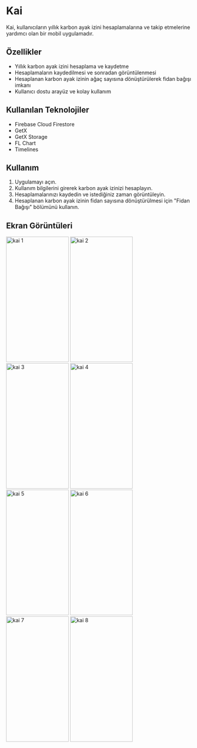 # Kai

Kai, kullanıcıların yıllık karbon ayak izini hesaplamalarına ve takip etmelerine yardımcı olan bir mobil uygulamadır.

## Özellikler

- Yıllık karbon ayak izini hesaplama ve kaydetme
- Hesaplamaların kaydedilmesi ve sonradan görüntülenmesi
- Hesaplanan karbon ayak izinin ağaç sayısına dönüştürülerek fidan bağışı imkanı
- Kullanıcı dostu arayüz ve kolay kullanım

## Kullanılan Teknolojiler

- Firebase Cloud Firestore
- GetX
- GetX Storage
- FL Chart
- Timelines

## Kullanım

1. Uygulamayı açın.
2. Kullanım bilgilerini girerek karbon ayak izinizi hesaplayın.
3. Hesaplamalarınızı kaydedin ve istediğiniz zaman görüntüleyin.
4. Hesaplanan karbon ayak izinin fidan sayısına dönüştürülmesi için "Fidan Bağışı" bölümünü kullanın.

## Ekran Görüntüleri
<img src="https://github.com/diksed/kai/assets/73336635/7720fad8-ed66-43fd-925f-d6136beab9bf" alt="kai 1" width="170" height="340" />
<img src="https://github.com/diksed/kai/assets/73336635/a036b370-a59c-49a2-8c92-577b7ad63582" alt="kai 2" width="170" height="340" />
<img src="https://github.com/diksed/kai/assets/73336635/aa93e302-7c66-4a5c-98f6-f79674e3f9c5" alt="kai 3" width="170" height="340" />
<img src="https://github.com/diksed/kai/assets/73336635/010b3357-fc0d-47a7-bd52-656945c3793e" alt="kai 4" width="170" height="340" />
<img src="https://github.com/diksed/kai/assets/73336635/91951b5d-6aec-4782-8612-9c5eaaf25144" alt="kai 5" width="170" height="340" />
<img src="https://github.com/diksed/kai/assets/73336635/10184f46-7b56-4a60-bdfb-73825214c66b" alt="kai 6" width="170" height="340" />
<img src="https://github.com/diksed/kai/assets/73336635/c0453a2d-c293-44b0-a569-a691665dff6e" alt="kai 7" width="170" height="340" />
<img src="https://github.com/diksed/kai/assets/73336635/2aa3199a-ec94-4f23-9fd4-125038638dae" alt="kai 8" width="170" height="340" />


